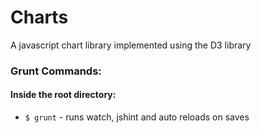 Charts
======

A javascript chart library implemented using the D3 library

### Grunt Commands:

#### Inside the root directory:

* `$ grunt` - runs watch, jshint and auto reloads on saves
